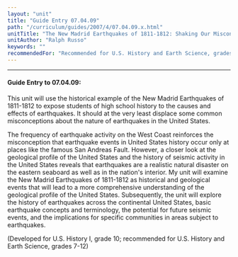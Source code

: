 ```yaml
---
layout: "unit"
title: "Guide Entry 07.04.09"
path: "/curriculum/guides/2007/4/07.04.09.x.html"
unitTitle: "The New Madrid Earthquakes of 1811-1812: Shaking Our Misconceptions about Earthquakes in United States History"
unitAuthor: "Ralph Russo"
keywords: ""
recommendedFor: "Recommended for U.S. History and Earth Science, grades 7-12."
---
```

<body>
<hr/>
<h4>
Guide Entry to 07.04.09:
</h4>
<p>
This unit will use the historical example of the New Madrid Earthquakes of 1811-1812 to expose students of high school history to the causes and effects of earthquakes. It should at the very least displace some common misconceptions about the nature of earthquakes in the United States.
</p>
<p>
The frequency of earthquake activity on the West Coast reinforces the misconception that earthquake events in United States history occur only at places like the famous San Andreas Fault. However, a closer look at the geological profile of the United States and the history of seismic activity in the United States reveals that earthquakes are a realistic natural disaster on the eastern seaboard as well as in the nation's interior. My unit will examine the New Madrid Earthquakes of 1811-1812 as historical and geological events that will lead to a more comprehensive understanding of the geological profile of the United States. Subsequently, the unit will explore the history of earthquakes across the continental United States, basic earthquake concepts and terminology, the potential for future seismic events, and the implications for specific communities in areas subject to earthquakes.
</p>
<p>
(Developed for U.S. History I, grade 10; recommended for U.S. History and Earth Science, grades 7-12)
</p>
</body>
